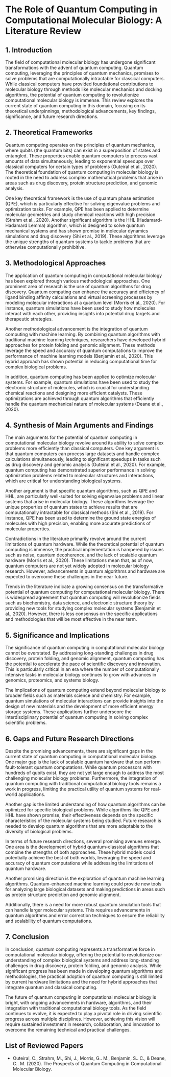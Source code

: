 # The Role of Quantum Computing in Computational Molecular Biology: A Literature Review

## 1. Introduction

The field of computational molecular biology has undergone significant transformations with the advent of quantum computing. Quantum computing, leveraging the principles of quantum mechanics, promises to solve problems that are computationally intractable for classical computers. While classical computers have provided foundational contributions to molecular biology through methods like molecular mechanics and docking algorithms, the potential of quantum computing to revolutionize computational molecular biology is immense. This review explores the current state of quantum computing in this domain, focusing on its theoretical underpinnings, methodological advancements, key findings, significance, and future research directions.

## 2. Theoretical Frameworks

Quantum computing operates on the principles of quantum mechanics, where qubits (the quantum bits) can exist in a superposition of states and entangled. These properties enable quantum computers to process vast amounts of data simultaneously, leading to exponential speedups over classical computers for certain types of problems (Outeiral et al., 2020). The theoretical foundation of quantum computing in molecular biology is rooted in the need to address complex mathematical problems that arise in areas such as drug discovery, protein structure prediction, and genomic analysis.

One key theoretical framework is the use of quantum phase estimation (QPE), which is particularly effective for solving eigenvalue problems and optimization tasks. For example, QPE has been applied to determine molecular geometries and study chemical reactions with high precision (Strahm et al., 2020). Another significant algorithm is the HHL (Hadamard-Hadamard Lemma) algorithm, which is designed to solve quantum mechanical systems and has shown promise in molecular dynamics simulations and drug discovery (Shi et al., 2019). These algorithms leverage the unique strengths of quantum systems to tackle problems that are otherwise computationally prohibitive.

## 3. Methodological Approaches

The application of quantum computing in computational molecular biology has been explored through various methodological approaches. One prominent area of research is the use of quantum algorithms for drug discovery. Quantum computing can enhance the accuracy and efficiency of ligand binding affinity calculations and virtual screening processes by modeling molecular interactions at a quantum level (Morris et al., 2020). For instance, quantum simulations have been used to study how molecules interact with each other, providing insights into potential drug targets and therapeutic strategies.

Another methodological advancement is the integration of quantum computing with machine learning. By combining quantum algorithms with traditional machine learning techniques, researchers have developed hybrid approaches for protein folding and genomic alignment. These methods leverage the speed and accuracy of quantum computations to improve the performance of machine learning models (Benjamin et al., 2020). This hybrid approach has shown potential in reducing computational time for complex biological problems.

In addition, quantum computing has been applied to optimize molecular systems. For example, quantum simulations have been used to study the electronic structure of molecules, which is crucial for understanding chemical reactions and designing more efficient catalysts. These optimizations are achieved through quantum algorithms that efficiently handle the quantum mechanical nature of molecular systems (Deane et al., 2020).

## 4. Synthesis of Main Arguments and Findings

The main arguments for the potential of quantum computing in computational molecular biology revolve around its ability to solve complex problems more efficiently than classical computers. One key argument is that quantum computers can process large datasets and handle complex calculations simultaneously, leading to significant speedups in tasks such as drug discovery and genomic analysis (Outeiral et al., 2020). For example, quantum computing has demonstrated superior performance in solving optimization problems related to molecular structures and interactions, which are critical for understanding biological systems.

Another argument is that specific quantum algorithms, such as QPE and HHL, are particularly well-suited for solving eigenvalue problems and linear systems that arise in molecular biology. These algorithms leverage the unique properties of quantum states to achieve results that are computationally intractable for classical methods (Shi et al., 2019). For instance, QPE has been used to determine the ground state energies of molecules with high precision, enabling more accurate predictions of molecular properties.

Contradictions in the literature primarily revolve around the current limitations of quantum hardware. While the theoretical potential of quantum computing is immense, the practical implementation is hampered by issues such as noise, quantum decoherence, and the lack of scalable quantum hardware (Morris et al., 2020). These limitations mean that, as of now, quantum computers are not yet widely adopted in molecular biology research. However, advancements in quantum algorithms and hardware are expected to overcome these challenges in the near future.

Trends in the literature indicate a growing consensus on the transformative potential of quantum computing for computational molecular biology. There is widespread agreement that quantum computing will revolutionize fields such as biochemistry, data science, and electronic structure theory by providing new tools for studying complex molecular systems (Benjamin et al., 2020). However, there is less consensus on the specific applications and methodologies that will be most effective in the near term.

## 5. Significance and Implications

The significance of quantum computing in computational molecular biology cannot be overstated. By addressing long-standing challenges in drug discovery, protein folding, and genomic alignment, quantum computing has the potential to accelerate the pace of scientific discovery and innovation. This is particularly critical in an era where the number of computationally intensive tasks in molecular biology continues to grow with advances in genomics, proteomics, and systems biology.

The implications of quantum computing extend beyond molecular biology to broader fields such as materials science and chemistry. For example, quantum simulations of molecular interactions can provide insights into the design of new materials and the development of more efficient energy storage systems. These applications further underscore the interdisciplinary potential of quantum computing in solving complex scientific problems.

## 6. Gaps and Future Research Directions

Despite the promising advancements, there are significant gaps in the current state of quantum computing in computational molecular biology. One major gap is the lack of scalable quantum hardware that can perform fault-tolerant quantum computations. While quantum processors with hundreds of qubits exist, they are not yet large enough to address the most challenging molecular biology problems. Furthermore, the integration of quantum computing with traditional computational biology tools remains a work in progress, limiting the practical utility of quantum systems for real-world applications.

Another gap is the limited understanding of how quantum algorithms can be optimized for specific biological problems. While algorithms like QPE and HHL have shown promise, their effectiveness depends on the specific characteristics of the molecular systems being studied. Future research is needed to develop quantum algorithms that are more adaptable to the diversity of biological problems.

In terms of future research directions, several promising avenues emerge. One area is the development of hybrid quantum-classical algorithms that combine the strengths of both approaches. These hybrid models could potentially achieve the best of both worlds, leveraging the speed and accuracy of quantum computations while addressing the limitations of quantum hardware.

Another promising direction is the exploration of quantum machine learning algorithms. Quantum-enhanced machine learning could provide new tools for analyzing large biological datasets and making predictions in areas such as protein structure prediction and genomic alignment.

Additionally, there is a need for more robust quantum simulation tools that can handle larger molecular systems. This requires advancements in quantum algorithms and error correction techniques to ensure the reliability and scalability of quantum computations.

## 7. Conclusion

In conclusion, quantum computing represents a transformative force in computational molecular biology, offering the potential to revolutionize our understanding of complex biological systems and address long-standing challenges in drug discovery, protein folding, and genomic analysis. While significant progress has been made in developing quantum algorithms and methodologies, the practical adoption of quantum computing is still limited by current hardware limitations and the need for hybrid approaches that integrate quantum and classical computing.

The future of quantum computing in computational molecular biology is bright, with ongoing advancements in hardware, algorithms, and their integration with traditional computational biology tools. As the field continues to evolve, it is expected to play a pivotal role in driving scientific progress across multiple disciplines. However, achieving this vision will require sustained investment in research, collaboration, and innovation to overcome the remaining technical and practical challenges.

## List of Reviewed Papers

- Outeiral, C., Strahm, M., Shi, J., Morris, G.. M., Benjamin, S.. C., & Deane, C.. M. (2020). The Prospects of Quantum Computing in Computational Molecular Biology.
